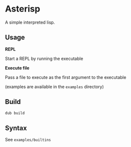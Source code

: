 # Asterisp

A simple interpreted lisp.

## Usage

**REPL**

Start a REPL by running the executable

**Execute file**

Pass a file to execute as the first argument to the executable

(examples are available in the `examples` directory)

## Build

``` sh
dub build
```

## Syntax

See `examples/builtins`
